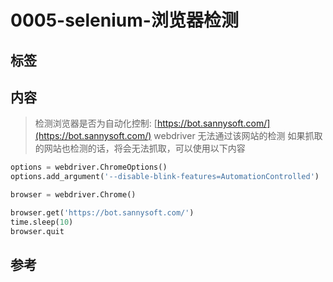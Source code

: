 # 0005-selenium-浏览器检测

## 标签

## 内容

> 检测浏览器是否为自动化控制: [https://bot.sannysoft.com/](https://bot.sannysoft.com/)
> webdriver 无法通过该网站的检测
> 如果抓取的网站也检测的话，将会无法抓取，可以使用以下内容

```python {.line-numbers}
options = webdriver.ChromeOptions()
options.add_argument('--disable-blink-features=AutomationControlled')

browser = webdriver.Chrome()

browser.get('https://bot.sannysoft.com/')
time.sleep(10)
browser.quit
```

## 参考
